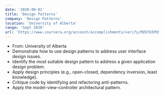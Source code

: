 ```yaml
---
date: '2020-09-01'
title: 'Design Patterns'
company: 'Design Patterns'
location: 'University of Alberta'
range: 'Sept 2020'
url: 'https://www.coursera.org/account/accomplishments/verify/MZGYG5PQ9LWJ'
---
```


- From: University of Alberta
- Demonstrate how to use design patterns to address user interface design issues.	
- Identify the most suitable design pattern to address a given application design problem.	
- Apply design principles (e.g., open-closed, dependency inversion, least knowledge).	
- Critique code by identifying and refactoring anti-patterns.
- Apply the model-view-controller architectural pattern.
